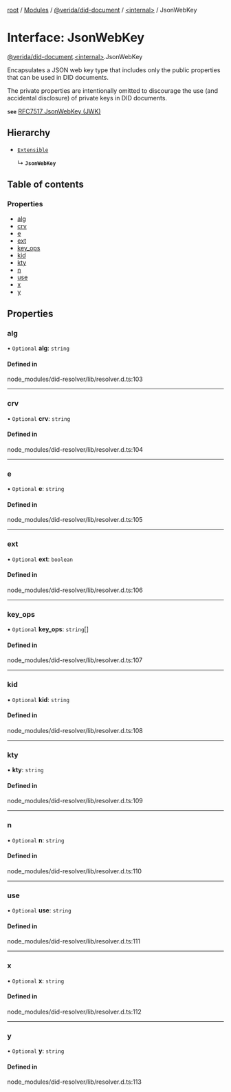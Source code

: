 [root](../README.md) / [Modules](../modules.md) / [@verida/did-document](../modules/verida_did_document.md) / [<internal\>](../modules/verida_did_document._internal_.md) / JsonWebKey

# Interface: JsonWebKey

[@verida/did-document](../modules/verida_did_document.md).[<internal\>](../modules/verida_did_document._internal_.md).JsonWebKey

Encapsulates a JSON web key type that includes only the public properties that
can be used in DID documents.

The private properties are intentionally omitted to discourage the use
(and accidental disclosure) of private keys in DID documents.

**`see`** [RFC7517 JsonWebKey (JWK)](https://www.rfc-editor.org/rfc/rfc7517)

## Hierarchy

- [`Extensible`](../modules/verida_did_document._internal_.md#extensible)

  ↳ **`JsonWebKey`**

## Table of contents

### Properties

- [alg](verida_did_document._internal_.JsonWebKey.md#alg)
- [crv](verida_did_document._internal_.JsonWebKey.md#crv)
- [e](verida_did_document._internal_.JsonWebKey.md#e)
- [ext](verida_did_document._internal_.JsonWebKey.md#ext)
- [key\_ops](verida_did_document._internal_.JsonWebKey.md#key_ops)
- [kid](verida_did_document._internal_.JsonWebKey.md#kid)
- [kty](verida_did_document._internal_.JsonWebKey.md#kty)
- [n](verida_did_document._internal_.JsonWebKey.md#n)
- [use](verida_did_document._internal_.JsonWebKey.md#use)
- [x](verida_did_document._internal_.JsonWebKey.md#x)
- [y](verida_did_document._internal_.JsonWebKey.md#y)

## Properties

### alg

• `Optional` **alg**: `string`

#### Defined in

node_modules/did-resolver/lib/resolver.d.ts:103

___

### crv

• `Optional` **crv**: `string`

#### Defined in

node_modules/did-resolver/lib/resolver.d.ts:104

___

### e

• `Optional` **e**: `string`

#### Defined in

node_modules/did-resolver/lib/resolver.d.ts:105

___

### ext

• `Optional` **ext**: `boolean`

#### Defined in

node_modules/did-resolver/lib/resolver.d.ts:106

___

### key\_ops

• `Optional` **key\_ops**: `string`[]

#### Defined in

node_modules/did-resolver/lib/resolver.d.ts:107

___

### kid

• `Optional` **kid**: `string`

#### Defined in

node_modules/did-resolver/lib/resolver.d.ts:108

___

### kty

• **kty**: `string`

#### Defined in

node_modules/did-resolver/lib/resolver.d.ts:109

___

### n

• `Optional` **n**: `string`

#### Defined in

node_modules/did-resolver/lib/resolver.d.ts:110

___

### use

• `Optional` **use**: `string`

#### Defined in

node_modules/did-resolver/lib/resolver.d.ts:111

___

### x

• `Optional` **x**: `string`

#### Defined in

node_modules/did-resolver/lib/resolver.d.ts:112

___

### y

• `Optional` **y**: `string`

#### Defined in

node_modules/did-resolver/lib/resolver.d.ts:113
